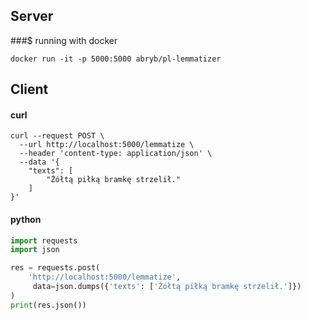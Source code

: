 ## Server
###$ running with docker
```shell script
docker run -it -p 5000:5000 abryb/pl-lemmatizer
```

## Client
#### curl
```shell script
curl --request POST \
  --url http://localhost:5000/lemmatize \
  --header 'content-type: application/json' \
  --data '{
	"texts": [
		"Żółtą piłką bramkę strzelił."
	]
}'
```

#### python
```python
import requests
import json

res = requests.post(
    'http://localhost:5000/lemmatize',
     data=json.dumps({'texts': ['Żółtą piłką bramkę strzelił.']})
)
print(res.json())
```